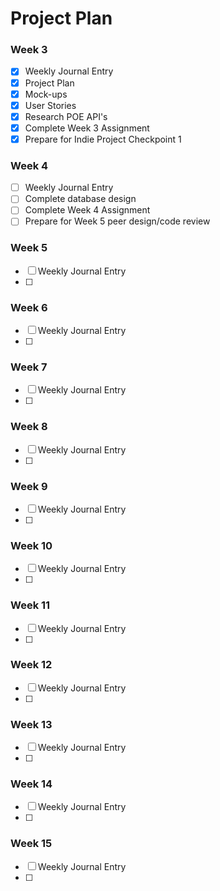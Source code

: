 # Project Plan


### Week 3
- [X] Weekly Journal Entry
- [X] Project Plan
- [X] Mock-ups
- [X] User Stories
- [X] Research POE API's
- [X] Complete Week 3 Assignment
- [X] Prepare for Indie Project Checkpoint 1

### Week 4
- [ ] Weekly Journal Entry
- [ ] Complete database design
- [ ] Complete Week 4 Assignment
- [ ] Prepare for Week 5 peer design/code review

### Week 5
- [ ] Weekly Journal Entry
- [ ] 

### Week 6
- [ ] Weekly Journal Entry
- [ ] 

### Week 7
- [ ] Weekly Journal Entry
- [ ] 

### Week 8
- [ ] Weekly Journal Entry
- [ ] 

### Week 9
- [ ] Weekly Journal Entry
- [ ] 

### Week 10
- [ ] Weekly Journal Entry
- [ ] 

### Week 11
- [ ] Weekly Journal Entry
- [ ] 

### Week 12
- [ ] Weekly Journal Entry
- [ ] 

### Week 13
- [ ] Weekly Journal Entry
- [ ] 

### Week 14
- [ ] Weekly Journal Entry
- [ ] 

### Week 15
- [ ] Weekly Journal Entry
- [ ] 

